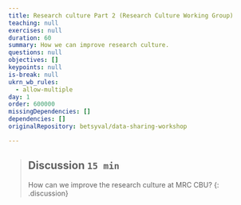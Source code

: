 ```yaml
---
title: Research culture Part 2 (Research Culture Working Group)
teaching: null
exercises: null
duration: 60
summary: How we can improve research culture.
questions: null
objectives: []
keypoints: null
is-break: null
ukrn_wb_rules:
  - allow-multiple
day: 1
order: 600000
missingDependencies: []
dependencies: []
originalRepository: betsyval/data-sharing-workshop

---
```

> ## Discussion `15 min`
> How can we improve the research culture at MRC CBU?
{: .discussion}
